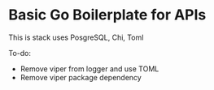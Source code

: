 # Basic Go Boilerplate for APIs 

This is stack uses PosgreSQL, Chi, Toml


To-do:
* Remove viper from logger and use TOML
* Remove viper package dependency
